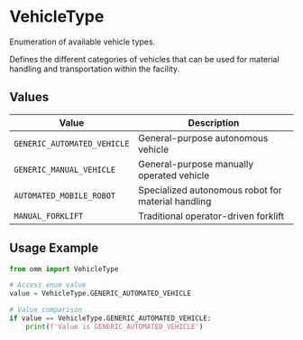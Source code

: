 # VehicleType

Enumeration of available vehicle types.

Defines the different categories of vehicles that can be used for material
handling and transportation within the facility.


## Values

| Value | Description |
|-------|-------------|
| `GENERIC_AUTOMATED_VEHICLE` | General-purpose autonomous vehicle |
| `GENERIC_MANUAL_VEHICLE` | General-purpose manually operated vehicle |
| `AUTOMATED_MOBILE_ROBOT` | Specialized autonomous robot for material handling |
| `MANUAL_FORKLIFT` | Traditional operator-driven forklift |

## Usage Example

```python
from omm import VehicleType

# Access enum value
value = VehicleType.GENERIC_AUTOMATED_VEHICLE

# Value comparison
if value == VehicleType.GENERIC_AUTOMATED_VEHICLE:
    print(f'Value is GENERIC_AUTOMATED_VEHICLE')
```
